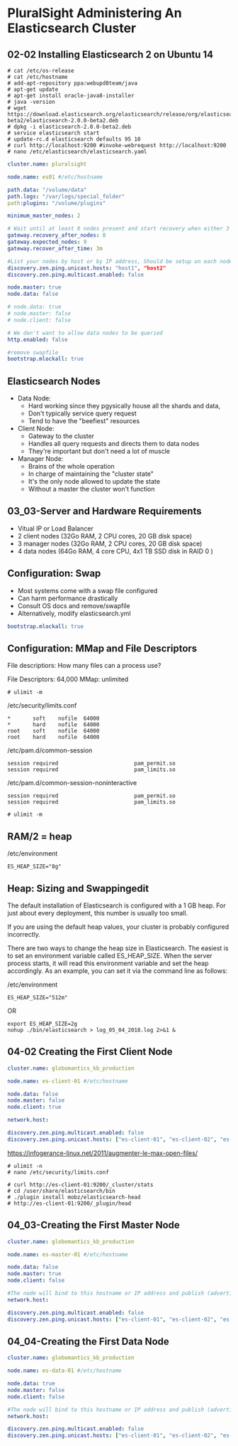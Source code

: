 PluralSight Administering An Elasticsearch Cluster
===

## 02-02 Installing Elasticsearch 2 on Ubuntu 14

    # cat /etc/os-release
    # cat /etc/hostname
    # add-apt-repository ppa:webupd8team/java
    # apt-get update
    # apt-get install oracle-java8-installer
    # java -version
    # wget https://download.elasticsearch.org/elasticsearch/release/org/elasticsearch/distribution/deb/elasticsearch/2.0.0-beta2/elasticsearch-2.0.0-beta2.deb
    # dpkg -i elasticsearch-2.0.0-beta2.deb
    # service elasticsearch start
    # update-rc.d elasticsearch defaults 95 10
    # curl http://localhost:9200 #invoke-webrequest http://localhost:9200
    # nano /etc/elasticsearch/elasticsearch.yaml


```yaml
cluster.name: pluralsight

node.name: es01 #/etc/hostname

path.data: "/volume/data"
path.logs: "/var/logs/special_folder"
path:plugins: "/volume/plugins"

minimum_master_nodes: 2

# Wait until at least 8 nodes present and start recovery when either 3 minutes passes or all 9 nodes are present and active
gateway.recovery_after_nodes: 8
gateway.expected_nodes: 9
gateway.recover_after_time: 3m

#List your nodes by host or by IP address, Should be setup on each node in the same way
discovery.zen.ping.unicast.hosts: "host1", "host2"
discovery.zen.ping.multicast.enabled: false

node.master: true
node.data: false

# node.data: true
# node.master: false
# node.client: false

# We don't want to allow data nodes to be queried
http.enabled: false

#remove swapfile
bootstrap.mlockall: true
```

## Elasticsearch Nodes

- Data Node: 
    + Hard working since they pgysically house all the shards and data, 
    + Don't typically service query request
    + Tend to have the "beefiest" resources
- Client Node:
    + Gateway to the cluster
    + Handles all query requests and directs them to data nodes
    + They're important but don't need a lot of muscle
- Manager Node:
    + Brains of the whole operation
    + In charge of maintaining the "cluster state"
    + It's the only node allowed to update the state
    + Without a master the cluster won't function

## 03_03-Server and Hardware Requirements

- Vitual IP or Load Balancer
- 2 client nodes (32Go RAM, 2 CPU cores, 20 GB disk space)
- 3 manager nodes (32Go RAM, 2 CPU cores, 20 GB disk space)
- 4 data nodes (64Go RAM, 4 core CPU, 4x1 TB SSD disk in RAID 0 )

## Configuration: Swap

- Most systems come with a swap file configured
- Can harm performance drastically
- Consult OS docs and remove/swapfile
- Alternatively, modify elasticsearch.yml

```yaml
bootstrap.mlockall: true
```

## Configuration: MMap and File Descriptors

File descriptiors: How many files can a process use?

File Descriptors: 64,000
MMap: unlimited

    # ulimit -m

/etc/security/limits.conf

```
*       soft    nofile  64000
*       hard    nofile  64000
root    soft    nofile  64000
root    hard    nofile  64000
```

/etc/pam.d/common-session

```
session required                        pam_permit.so
session required                        pam_limits.so
```

/etc/pam.d/common-session-noninteractive

```
session required                        pam_permit.so
session required                        pam_limits.so
```

    # ulimit -m

## RAM/2 = heap 

/etc/environment

```
ES_HEAP_SIZE="8g"
```

## Heap: Sizing and Swappingedit

The default installation of Elasticsearch is configured with a 1 GB heap. For just about every deployment, this number is usually too small. 

If you are using the default heap values, your cluster is probably configured incorrectly.

There are two ways to change the heap size in Elasticsearch. The easiest is to set an environment variable called ES_HEAP_SIZE. When the server process starts, it will read this environment variable and set the heap accordingly. As an example, you can set it via the command line as follows:

/etc/environment

```
ES_HEAP_SIZE="512m"
```

OR

    export ES_HEAP_SIZE=2g
    nohup ./bin/elasticsearch > log_05_04_2018.log 2>&1 &

## 04-02 Creating the First Client Node

```yaml
cluster.name: globomantics_kb_production

node.name: es-client-01 #/etc/hostname

node.data: false
node.master: false
node.client: true

network.host: 

discovery.zen.ping.multicast.enabled: false
discovery.zen.ping.unicast.hosts: ["es-client-01", "es-client-02", "es-master-01","es-master-02","es-master-03","es-data-01","es-data-02","es-data-03"]
```

https://infogerance-linux.net/2011/augmenter-le-max-open-files/

    # ulimit -n
    # nano /etc/security/limits.conf

    # curl http://es-client-01:9200/_cluster/stats
    # cd /user/share/elasticsearch/bin
    # ./plugin install mobz/elasticsearch-head
    # http://es-client-01:9200/_plugin/head

## 04_03-Creating the First Master Node

```yaml
cluster.name: globomantics_kb_production

node.name: es-master-01 #/etc/hostname

node.data: false
node.master: true
node.client: false

#The node will bind to this hostname or IP address and publish (advertise) this host to other nodes in the cluster.
network.host: 

discovery.zen.ping.multicast.enabled: false
discovery.zen.ping.unicast.hosts: ["es-client-01", "es-client-02", "es-master-01","es-master-02","es-master-03","es-data-01","es-data-02","es-data-03"]

```

## 04_04-Creating the First Data Node

```yaml
cluster.name: globomantics_kb_production

node.name: es-data-01 #/etc/hostname

node.data: true
node.master: false
node.client: false

#The node will bind to this hostname or IP address and publish (advertise) this host to other nodes in the cluster.
network.host: 

discovery.zen.ping.multicast.enabled: false
discovery.zen.ping.unicast.hosts: ["es-client-01", "es-client-02", "es-master-01","es-master-02","es-master-03","es-data-01","es-data-02","es-data-03"]

```